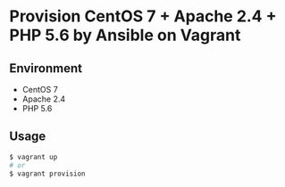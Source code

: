 # Provision CentOS 7 + Apache 2.4 + PHP 5.6 by Ansible on Vagrant

## Environment

- CentOS 7
- Apache 2.4
- PHP 5.6

## Usage

```sh
$ vagrant up
# or
$ vagrant provision
```


